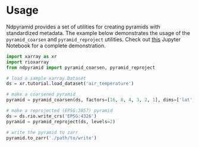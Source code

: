 # Usage

Ndpyramid provides a set of utilities for creating pyramids with standardized metadata.
The example below demonstrates the usage of the `pyramid_coarsen` and `pyramid_reproject`
utilities. Check out [this](https://github.com/carbonplan/ndpyramid/blob/main/notebooks/demo.ipynb)
Jupyter Notebook for a complete demonstration.

```python
import xarray as xr
import rioxarray
from ndpyramid import pyramid_coarsen, pyramid_reproject

# load a sample xarray.Dataset
ds = xr.tutorial.load_dataset('air_temperature')

# make a coarsened pyramid
pyramid = pyramid_coarsen(ds, factors=[16, 8, 4, 3, 2, 1], dims=['lat', 'lon'], boundary='trim')

# make a reprojected (EPSG:3857) pyramid
ds = ds.rio.write_crs('EPSG:4326')
pyramid = pyramid_reproject(ds, levels=2)

# write the pyramid to zarr
pyramid.to_zarr('./path/to/write')
```
